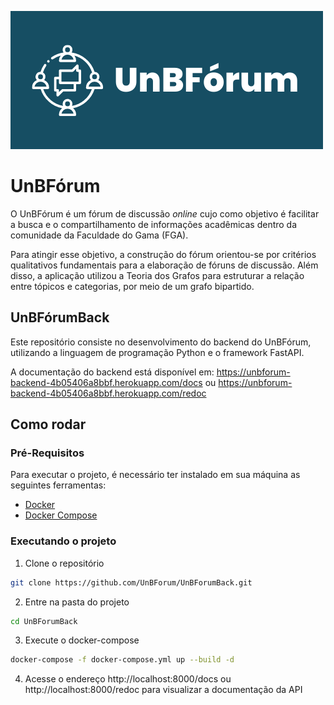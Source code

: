 ![unbforum_logo](./assets/logo.png)

# UnBFórum

O UnBFórum é um fórum de discussão *online* cujo como objetivo é facilitar a busca e o compartilhamento de informações acadêmicas dentro da comunidade da Faculdade do Gama (FGA). 

Para atingir esse objetivo, a construção do fórum orientou-se por critérios qualitativos fundamentais para a elaboração de fóruns de discussão. Além disso, a aplicação utilizou a Teoria dos Grafos para estruturar a relação entre tópicos e categorias, por meio de um grafo bipartido.

## UnBFórumBack

Este repositório consiste no desenvolvimento do backend do UnBFórum, utilizando a linguagem de programação Python e o framework FastAPI.

A documentação do backend está disponível em: https://unbforum-backend-4b05406a8bbf.herokuapp.com/docs ou https://unbforum-backend-4b05406a8bbf.herokuapp.com/redoc

## Como rodar

### Pré-Requisitos

Para executar o projeto, é necessário ter instalado em sua máquina as seguintes ferramentas:

- [Docker](https://docs.docker.com/get-docker/)
- [Docker Compose](https://docs.docker.com/compose/install/)

### Executando o projeto

1. Clone o repositório
```bash
git clone https://github.com/UnBForum/UnBForumBack.git
```

2. Entre na pasta do projeto
```bash
cd UnBForumBack
```

3. Execute o docker-compose
```bash
docker-compose -f docker-compose.yml up --build -d
```

4. Acesse o endereço http://localhost:8000/docs ou http://localhost:8000/redoc para visualizar a documentação da API

